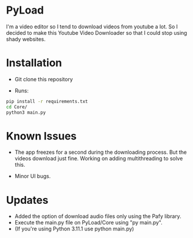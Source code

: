 # PyLoad
I'm a video editor so I tend to download videos from youtube a lot. So I decided to make this Youtube Video Downloader so that I could stop using shady websites.

# Installation

- Git clone this repository

- Runs:

```bash
pip install -r requirements.txt
cd Core/
python3 main.py
```

# Known Issues

- The app freezes for a second during the downloading process. But the videos download just fine. Working on adding multithreading to solve this.

- Minor UI bugs.

# Updates

- Added the option of download audio files only using the Pafy library.
- Execute the main.py file on PyLoad/Core using "py main.py".
- (If you're using Python 3.11.1 use python main.py)
